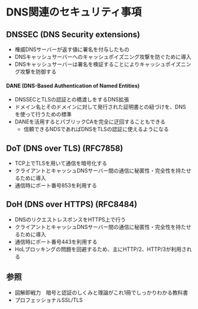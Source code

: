 # DNS関連のセキュリティ事項
## DNSSEC (DNS Security extensions)
- 権威DNSサーバーが返す値に署名を付与したもの
- DNSキャッシュサーバーへのキャッシュポイズニング攻撃を防ぐために導入
- DNSキャッシュサーバーは署名を検証することによりキャッシュポイズニング攻撃を防御する

#### DANE (DNS-Based Authentication of Named Entities)
- DNSSECとTLSの認証との橋渡しをするDNS拡張
- ドメイン名とそのドメインに対して発行された証明書との紐づけを、DNS を使って行うための標準
- DANEを活用するとパブリックCAを完全に迂回することもできる
  - 信頼できるNDSであればDNSをTLSの認証に使えるようになる

## DoT (DNS over TLS) (RFC7858)
- TCP上でTLSを用いて通信を暗号化する
- クライアントとキャッシュDNSサーバー間の通信に秘匿性・完全性を持たせるために導入
- 通信時にポート番号853を利用する

## DoH (DNS over HTTPS) (RFC8484)
- DNSのリクエストレスポンスをHTTPS上で行う
- クライアントとキャッシュDNSサーバー間の通信に秘匿性・完全性を持たせるために導入
- 通信時にポート番号443を利用する
- HoLブロッキングの問題を回避するため、主にHTTP/2、HTTP/3が利用される

## 参照
- 図解即戦力　暗号と認証のしくみと理論がこれ1冊でしっかりわかる教科書
- プロフェッショナルSSL/TLS
